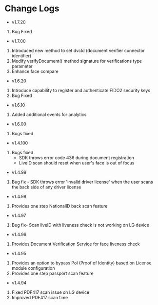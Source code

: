 # Change Logs
- v1.7.20 
1. Bug Fixed

- v1.7.00
1. Introduced new method to set dvcId (document verifier connector identifier)
2. Modify verifyDocument() method signature for verifications type parameter
3. Enhance face compare

- v1.6.20
1. Introduce capability to register and authenticate FIDO2 security keys
2. Bug Fixed

- v1.6.10
1. Added additional events for analytics

- v1.6.00
1. Bugs fixed

- v1.4.100
1. Bugs fixed
   - SDK throws error code 436 during document registration
   - LiveID scan should reset when user's face is out of focus
    
- v1.4.99
1. Bug fix - SDK throws error 'invalid driver license' when the user scans the back side of any driver license

- v1.4.98
1. Provides one step NationalID back scan feature

- v1.4.97
1. Bug fix- Scan liveID with liveness check is not working on LG device

- v1.4.96
1. Provides Document Verification Service for face liveness check

- v1.4.95
1. Provides an option to bypass PoI (Proof of Identity) based on License module configuration
2. Provides one step passport scan feature

- v1.4.94
1. Fixed PDF417 scan issue on LG device
2. Improved PDF417 scan time
